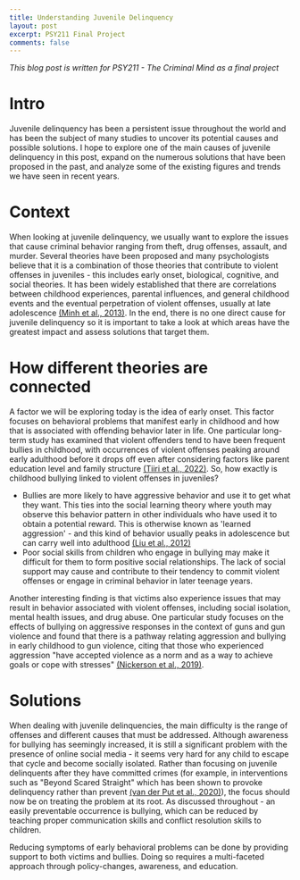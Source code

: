 ```yaml
---
title: Understanding Juvenile Delinquency
layout: post
excerpt: PSY211 Final Project
comments: false
---
```

<script defer src="/_vercel/insights/script.js"></script>

*This blog post is written for PSY211 - The Criminal Mind as a final project*

# Intro

Juvenile delinquency has been a persistent issue throughout the world and has been the subject of many studies to uncover its potential causes and possible solutions. I hope to explore one of the main causes of juvenile delinquency in this post, expand on the numerous solutions that have been proposed in the past, and analyze some of the existing figures and trends we have seen in recent years.

# Context

When looking at juvenile delinquency, we usually want to explore the issues that cause criminal behavior ranging from theft, drug offenses, assault, and murder. Several theories have been proposed and many psychologists believe that it is a combination of those theories that contribute to violent offenses in juveniles - this includes early onset, biological, cognitive, and social theories. It has been widely established that there are correlations between childhood experiences, parental influences, and general childhood events and the eventual perpetration of violent offenses, usually at late adolescence [(Minh et al., 2013)](https://www.ncbi.nlm.nih.gov/pmc/articles/PMC3863855/). In the end, there is no one direct cause for juvenile delinquency so it is important to take a look at which areas have the greatest impact and assess solutions that target them.

# How different theories are connected

A factor we will be exploring today is the idea of early onset. This factor focuses on behavioral problems that manifest early in childhood and how that is associated with offending behavior later in life. One particular long-term study has examined that violent offenders tend to have been frequent bullies in childhood, with occurrences of violent offenses peaking around early adulthood before it drops off even after considering factors like parent education level and family structure [(Tiiri et al., 2022)](https://link.springer.com/article/10.1007/s00787-022-01964-1#Sec9). So, how exactly is childhood bullying linked to violent offenses in juveniles?

* Bullies are more likely to have aggressive behavior and use it to get what they want. This ties into the social learning theory where youth may observe this behavior pattern in other individuals who have used it to obtain a potential reward. This is otherwise known as 'learned aggression' - and this kind of behavior usually peaks in adolescence but can carry well into adulthood [(Liu et al., 2012)](https://www.ncbi.nlm.nih.gov/pmc/articles/PMC3411865/)
* Poor social skills from children who engage in bullying may make it difficult for them to form positive social relationships. The lack of social support may cause and contribute to their tendency to commit violent offenses or engage in criminal behavior in later teenage years.

Another interesting finding is that victims also experience issues that may result in behavior associated with violent offenses, including social isolation, mental health issues, and drug abuse. One particular study focuses on the effects of bullying on aggressive responses in the context of guns and gun violence and found that there is a pathway relating aggression and bullying in early childhood to gun violence, citing that those who experienced aggression "have accepted violence as a norm and as a way to achieve goals or cope with stresses" [(Nickerson et al., 2019)](https://www.ncbi.nlm.nih.gov/pmc/articles/PMC8993126/).

# Solutions

When dealing with juvenile delinquencies, the main difficulty is the range of offenses and different causes that must be addressed. Although awareness for bullying has seemingly increased, it is still a significant problem with the presence of online social media - it seems very hard for any child to escape that cycle and become socially isolated. Rather than focusing on juvenile delinquents after they have committed crimes (for example, in interventions such as "Beyond Scared Straight" which has been shown to provoke delinquency rather than prevent [(van der Put et al., 2020)](https://www.ncbi.nlm.nih.gov/pmc/articles/PMC7783688/)), the focus should now be on treating the problem at its root. As discussed throughout - an easily preventable occurrence is bullying, which can be reduced by teaching proper communication skills and conflict resolution skills to children.

Reducing symptoms of early behavioral problems can be done by providing support to both victims and bullies. Doing so requires a multi-faceted approach through policy-changes, awareness, and education. 